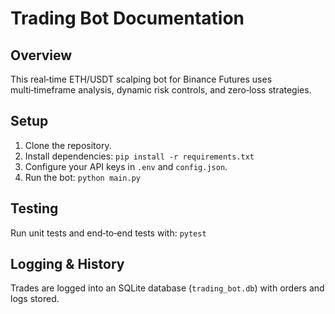 # Trading Bot Documentation

## Overview
This real‑time ETH/USDT scalping bot for Binance Futures uses multi‑timeframe analysis, dynamic risk controls, and zero‑loss strategies.

## Setup
1. Clone the repository.
2. Install dependencies: `pip install -r requirements.txt`
3. Configure your API keys in `.env` and `config.json`.
4. Run the bot: `python main.py`

## Testing
Run unit tests and end‑to‑end tests with: `pytest`

## Logging & History
Trades are logged into an SQLite database (`trading_bot.db`) with orders and logs stored.